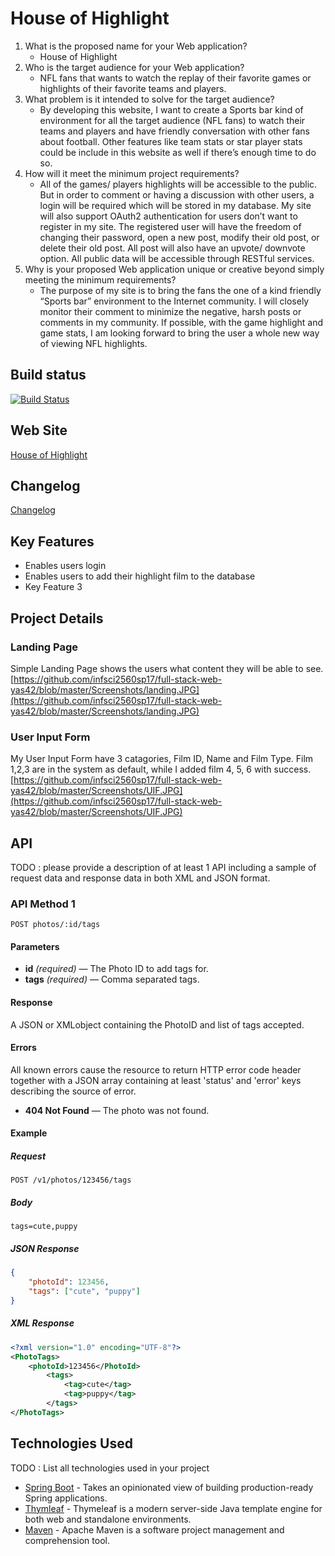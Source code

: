 # House of Highlight

1. What is the proposed name for your Web application?
    - House of Highlight
2. Who is the target audience for your Web application?
    - NFL fans that wants to watch the replay of their favorite games or highlights of their favorite 
    teams and players.
3. What problem is it intended to solve for the target audience?
    - By developing this website, I want to create a Sports bar kind of environment for all the target 
    audience (NFL fans) to watch their teams and players and have friendly conversation with other 
    fans about football. Other features like team stats or star player stats could be include in this 
    website as well if there’s enough time to do so. 
4. How will it meet the minimum project requirements?
    - All of the games/ players highlights will be accessible to the public. But in order to comment or 
    having a discussion with other users, a login will be required which will be stored in my 
    database. My site will also support OAuth2 authentication for users don’t want to register in my 
    site. The registered user will have the freedom of changing their password, open a new post, modify their old post,
    or delete their old post. All post will also have an upvote/ downvote 
    option. All public data will be accessible through RESTful services. 
5. Why is your proposed Web application unique or creative beyond simply meeting the minimum requirements?
    - The purpose of my site is to bring the fans the one of a kind friendly “Sports bar” environment 
    to the Internet community. I will closely monitor their comment to minimize the negative, harsh 
    posts or comments in my community. If possible, with the game highlight and game stats, I am 
    looking forward to bring the user a whole new way of viewing NFL highlights. 


## Build status

[![Build Status](https://travis-ci.org/infsci2560sp17/full-stack-web-yas42.svg?branch=master)](https://travis-ci.org/infsci2560sp17/full-stack-web-yas42)

## Web Site

[House of Highlight](https://project2560.herokuapp.com/)

## Changelog

[Changelog](CHANGELOG.md)

## Key Features

* Enables users login
* Enables users to add their highlight film to the database
* Key Feature 3

## Project Details

### Landing Page

Simple Landing Page shows the users what content they will be able to see.[https://github.com/infsci2560sp17/full-stack-web-yas42/blob/master/Screenshots/landing.JPG](https://github.com/infsci2560sp17/full-stack-web-yas42/blob/master/Screenshots/landing.JPG)

### User Input Form

My User Input Form have 3 catagories, Film ID, Name and Film Type. Film 1,2,3 are in the system as default, while I added film 4, 5, 6 with success. 
[https://github.com/infsci2560sp17/full-stack-web-yas42/blob/master/Screenshots/UIF.JPG](https://github.com/infsci2560sp17/full-stack-web-yas42/blob/master/Screenshots/UIF.JPG)

## API

TODO : please provide a description of at least 1 API including a sample of request data and response data in both XML and JSON format.

### API Method 1

    POST photos/:id/tags

#### Parameters

- **id** _(required)_ — The Photo ID to add tags for.
- **tags** _(required)_ — Comma separated tags.

#### Response

A JSON or XMLobject containing the PhotoID and list of tags accepted.

#### Errors

All known errors cause the resource to return HTTP error code header together with a JSON array containing at least 'status' and 'error' keys describing the source of error.

- **404 Not Found** — The photo was not found.

#### Example

##### Request

    POST /v1/photos/123456/tags

##### Body

    tags=cute,puppy


##### JSON Response

```json
{
    "photoId": 123456,
    "tags": ["cute", "puppy"]
}
```

##### XML Response

```xml
<?xml version="1.0" encoding="UTF-8"?>
<PhotoTags>
    <photoId>123456</PhotoId>
        <tags>
            <tag>cute</tag>
            <tag>puppy</tag>
        </tags>
</PhotoTags>
```

## Technologies Used

TODO : List all technologies used in your project

- [Spring Boot](https://projects.spring.io/spring-boot/) - Takes an opinionated view of building production-ready Spring applications.
- [Thymleaf](http://www.thymeleaf.org/) - Thymeleaf is a modern server-side Java template engine for both web and standalone environments.
- [Maven](https://maven.apache.org/) - Apache Maven is a software project management and comprehension tool.